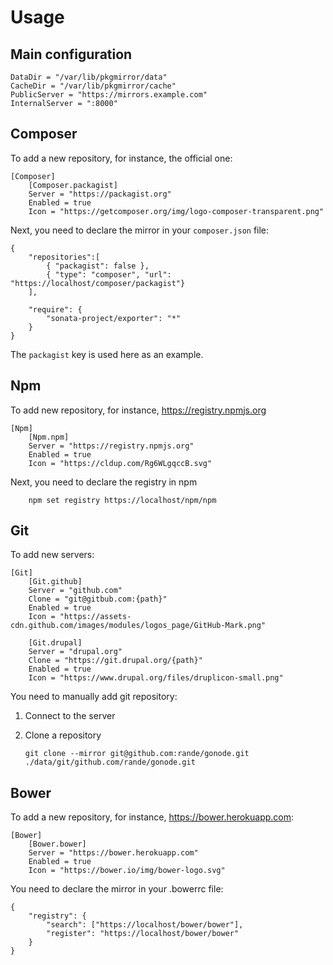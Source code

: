 Usage
=====

Main configuration
------------------

    DataDir = "/var/lib/pkgmirror/data"
    CacheDir = "/var/lib/pkgmirror/cache"
    PublicServer = "https://mirrors.example.com"
    InternalServer = ":8000"

Composer
--------

To add a new repository, for instance, the official one:

    [Composer]
        [Composer.packagist]
        Server = "https://packagist.org"
        Enabled = true
        Icon = "https://getcomposer.org/img/logo-composer-transparent.png"

Next, you need to declare the mirror in your ``composer.json`` file:

    {
        "repositories":[
            { "packagist": false },
            { "type": "composer", "url": "https://localhost/composer/packagist"}
        ],
    
        "require": {
            "sonata-project/exporter": "*"
        }
    }

The ``packagist`` key is used here as an example.

Npm
---

To add new repository, for instance, https://registry.npmjs.org

    [Npm]
        [Npm.npm]
        Server = "https://registry.npmjs.org"
        Enabled = true
        Icon = "https://cldup.com/Rg6WLgqccB.svg"
            
Next, you need to declare the registry in npm

        npm set registry https://localhost/npm/npm

Git
---

To add new servers:

    [Git]
        [Git.github]
        Server = "github.com"
        Clone = "git@gitbub.com:{path}"
        Enabled = true
        Icon = "https://assets-cdn.github.com/images/modules/logos_page/GitHub-Mark.png"
    
        [Git.drupal]
        Server = "drupal.org"
        Clone = "https://git.drupal.org/{path}"
        Enabled = true
        Icon = "https://www.drupal.org/files/druplicon-small.png"


You need to manually add git repository:

 1. Connect to the server
 2. Clone a repository
        
        git clone --mirror git@github.com:rande/gonode.git ./data/git/github.com/rande/gonode.git
        
        
Bower
-----

To add a new repository, for instance, https://bower.herokuapp.com:

    [Bower]
        [Bower.bower]
        Server = "https://bower.herokuapp.com"
        Enabled = true
        Icon = "https://bower.io/img/bower-logo.svg"
        
You need to declare the mirror in your .bowerrc file:

    {
        "registry": {
            "search": ["https://localhost/bower/bower"],
            "register": "https://localhost/bower/bower"
        }
    }
